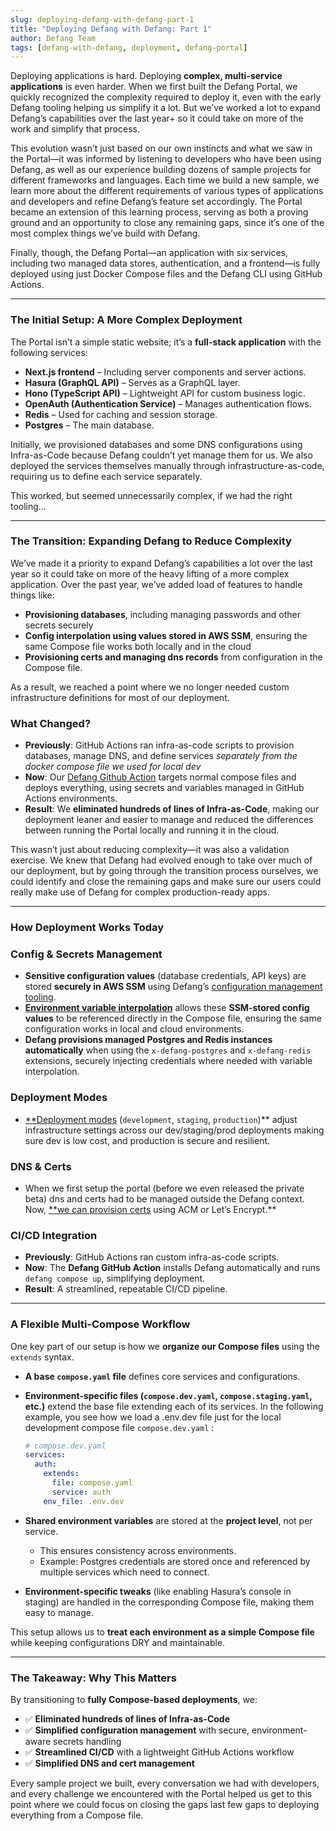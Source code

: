 ```yaml
---
slug: deploying-defang-with-defang-part-1
title: "Deploying Defang with Defang: Part 1"
author: Defang Team
tags: [defang-with-defang, deployment, defang-portal]
---
```


Deploying applications is hard. Deploying **complex, multi-service applications** is even harder. When we first built the Defang Portal, we quickly recognized the complexity required to deploy it, even with the early Defang tooling helping us simplify it a lot. But we’ve worked a lot to expand Defang’s capabilities over the last year+ so it could take on more of the work and simplify that process.

This evolution wasn’t just based on our own instincts and what we saw in the Portal—it was informed by listening to developers who have been using Defang, as well as our experience building dozens of sample projects for different frameworks and languages. Each time we build a new sample, we learn more about the different requirements of various types of applications and developers and refine Defang’s feature set accordingly. The Portal became an extension of this learning process, serving as both a proving ground and an opportunity to close any remaining gaps, since it’s one of the most complex things we’ve build with Defang.

Finally, though, the Defang Portal—an application with six services, including two managed data stores, authentication, and a frontend—is fully deployed using just Docker Compose files and the Defang CLI using GitHub Actions.

---

### **The Initial Setup: A More Complex Deployment**

The Portal isn’t a simple static website; it’s a **full-stack application** with the following services:

- **Next.js frontend** – Including server components and server actions.
- **Hasura (GraphQL API)** – Serves as a GraphQL layer.
- **Hono (TypeScript API)** – Lightweight API for custom business logic.
- **OpenAuth (Authentication Service)** – Manages authentication flows.
- **Redis** – Used for caching and session storage.
- **Postgres** – The main database.

Initially, we provisioned databases and some DNS configurations using Infra-as-Code because Defang couldn’t yet manage them for us. We also deployed the services themselves manually through infrastructure-as-code, requiring us to define each service separately.

This worked, but seemed unnecessarily complex, if we had the right tooling…

---

### **The Transition: Expanding Defang to Reduce Complexity**

We’ve made it a priority to expand Defang’s capabilities a lot over the last year so it could take on more of the heavy lifting of a more complex application. Over the past year, we’ve added load of features to handle things like:

- **Provisioning databases**, including managing passwords and other secrets securely
- **Config interpolation using values stored in AWS SSM**, ensuring the same Compose file works both locally and in the cloud
- **Provisioning certs and managing dns records** from configuration in the Compose file.

As a result, we reached a point where we no longer needed custom infrastructure definitions for most of our deployment.

### **What Changed?**

- **Previously**: GitHub Actions ran infra-as-code scripts to provision databases, manage DNS, and define services *separately from the docker compose file we used for local dev*
- **Now**: Our [Defang Github Action](https://github.com/marketplace/actions/defang-deployment-action) targets normal compose files and deploys everything, using secrets and variables managed in GitHub Actions environments.
- **Result**: We **eliminated hundreds of lines of Infra-as-Code**, making our deployment leaner and easier to manage and reduced the differences between running the Portal locally and running it in the cloud.

This wasn’t just about reducing complexity—it was also a validation exercise. We knew that Defang had evolved enough to take over much of our deployment, but by going through the transition process ourselves, we could identify and close the remaining gaps and make sure our users could really make use of Defang for complex production-ready apps.

---

### **How Deployment Works Today**

### **Config & Secrets Management**

- **Sensitive configuration values** (database credentials, API keys) are stored **securely in AWS SSM** using Defang’s [configuration management tooling](https://docs.defang.io/docs/concepts/configuration).
- [**Environment variable interpolation**](https://docs.defang.io/docs/concepts/configuration#interpolation) allows these **SSM-stored config values** to be referenced directly in the Compose file, ensuring the same configuration works in local and cloud environments.
- **Defang provisions managed Postgres and Redis instances automatically** when using the `x-defang-postgres` and `x-defang-redis` extensions, securely injecting credentials where needed with variable interpolation.

### **Deployment Modes**

- [**Deployment modes](https://docs.defang.io/docs/concepts/deployment-modes) (`development`, `staging`, `production`)** adjust infrastructure settings across our dev/staging/prod deployments making sure dev is low cost, and production is secure and resilient.

### **DNS & Certs**

- When we first setup the portal (before we even released the private beta) dns and certs had to be managed outside the Defang context. Now, [**we can provision certs](https://docs.defang.io/docs/concepts/domains) using ACM or Let’s Encrypt.**

### **CI/CD Integration**

- **Previously**: GitHub Actions ran custom infra-as-code scripts.
- **Now**: The **Defang GitHub Action** installs Defang automatically and runs `defang compose up`, simplifying deployment.
- **Result**: A streamlined, repeatable CI/CD pipeline.

---

### **A Flexible Multi-Compose Workflow**

One key part of our setup is how we **organize our Compose files** using the `extends` syntax.

- **A base `compose.yaml` file** defines core services and configurations.
- **Environment-specific files (`compose.dev.yaml`, `compose.staging.yaml`, etc.)** extend the base file extending each of its services. In the following example, you see how we load a .env.dev file just for the local development compose file `compose.dev.yaml` :
    
    ```yaml
    # compose.dev.yaml
    services:
      auth:
        extends:
          file: compose.yaml
          service: auth
        env_file: .env.dev
    ```
    
- **Shared environment variables** are stored at the **project level**, not per service.
    - This ensures consistency across environments.
    - Example: Postgres credentials are stored once and referenced by multiple services which need to connect.
- **Environment-specific tweaks** (like enabling Hasura’s console in staging) are handled in the corresponding Compose file, making them easy to manage.

This setup allows us to **treat each environment as a simple Compose file** while keeping configurations DRY and maintainable.

---

### **The Takeaway: Why This Matters**

By transitioning to **fully Compose-based deployments**, we:

* ✅ **Eliminated hundreds of lines of Infra-as-Code**
* ✅ **Simplified configuration management** with secure, environment-aware secrets handling
* ✅ **Streamlined CI/CD** with a lightweight GitHub Actions workflow
* ✅ **Simplified DNS and cert management** 

Every sample project we built, every conversation we had with developers, and every challenge we encountered with the Portal helped us get to this point where we could focus on closing the gaps last few gaps to deploying everything from a Compose file.